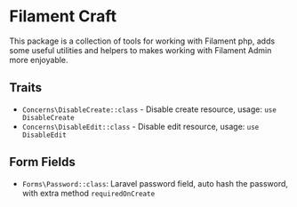 # Filament Craft

This package is a collection of tools for working with Filament php, adds some useful utilities and helpers 
to makes working with Filament Admin more enjoyable.

## Traits
- `Concerns\DisableCreate::class` - Disable create resource, usage: `use DisableCreate`
- `Concerns\DisableEdit::class` - Disable edit resource, usage: `use DisableEdit`

## Form Fields
- `Forms\Password::class`: Laravel password field, auto hash the password, with extra method `requiredOnCreate`
